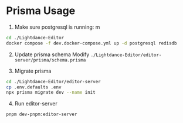 # Prisma Usage

1. Make sure postgresql is running: m

  ```sh
  cd ./Lightdance-Editor
  docker compose -f dev.docker-compose.yml up -d postgresql redisdb
  ```

2. Update prisma schema
Modify `./Lightdance-Editor/editor-server/prisma/schema.prisma`

3. Migrate prisma

```sh
cd ./Lightdance-Editor/editor-server
cp .env.defaults .env
npx prisma migrate dev --name init
```

4. Run editor-server

```sh
pnpm dev-pnpm:editor-server
```
